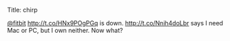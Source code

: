 Title: chirp

<a href="http://twitter.com/fitbit">@fitbit</a> <a href="http://t.co/HNx9POgPGq">http://t.co/HNx9POgPGq</a> is down. <a href="http://t.co/Nnih4doLbr">http://t.co/Nnih4doLbr</a> says I need Mac or PC, but I own neither. Now what?
